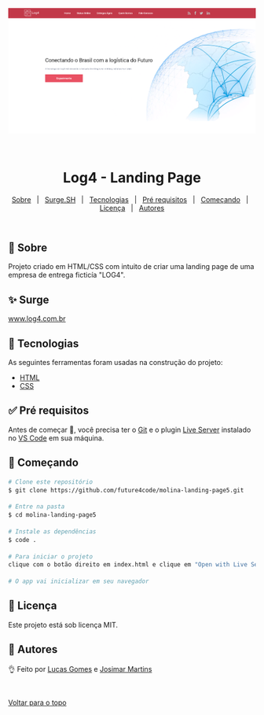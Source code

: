 <div align="center"> 
  <img src="https://raw.githubusercontent.com/future4code/molina-landing-page5/dev/img/page.png" alt="Log4 - Landing Paging" />

  &#xa0;

  <!-- <a href="https://molinalandingpage5.netlify.com">Demo</a> -->
</div>

<h1 align="center" id="top">Log4 - Landing Page</h1>

<!--<p align="center">
  <img alt="Principal linguagem do projeto" src="https://img.shields.io/github/languages/top/lucasgomesoficial/molina-landing-page5?color=56BEB8">

  <img alt="Quantidade de linguagens utilizadas" src="https://img.shields.io/github/languages/count/lucasgomesoficial/molina-landing-page5?color=56BEB8">

  <img alt="Tamanho do repositório" src="https://img.shields.io/github/repo-size/lucasgomesoficial/molina-landing-page5?color=56BEB8">

  <img alt="Licença" src="https://img.shields.io/github/license/lucasgomesoficial/molina-landing-page5?color=56BEB8">

  <img alt="Github issues" src="https://img.shields.io/github/issues/lucasgomesoficial/molina-landing-page5?color=56BEB8" /> 

  <img alt="Github forks" src="https://img.shields.io/github/forks/lucasgomesoficial/molina-landing-page5?color=56BEB8" />

  <img alt="Github stars" src="https://img.shields.io/github/stars/lucasgomesoficial/molina-landing-page5?color=56BEB8" />
</p> -->

<!-- Status -->

<!-- <h4 align="center"> 
	🚧  Molina Landing Page5 🚀 Em construção...  🚧
</h4> 

<hr> -->

<p align="center">
  <a href="#dart-sobre">Sobre</a> &#xa0; | &#xa0; 
  <a href="#sparkles-surge">Surge.SH</a> &#xa0; | &#xa0;
  <a href="#rocket-tecnologias">Tecnologias</a> &#xa0; | &#xa0;
  <a href="#white_check_mark-pré-requesitos">Pré requisitos</a> &#xa0; | &#xa0;
  <a href="#checkered_flag-começando">Começando</a> &#xa0; | &#xa0;
  <a href="#memo-licença">Licença</a> &#xa0; | &#xa0;
  <a href="#speech_balloon-autores">Autores</a>
</p>

<br>

## :dart: Sobre ##

Projeto criado em HTML/CSS com intuito de criar uma landing page de uma empresa de entrega ficticía "LOG4".

## :sparkles: Surge ##

<a href="http://possessive-dad.surge.sh/" target="_blank">www.log4.com.br</a>

## :rocket: Tecnologias ##

As seguintes ferramentas foram usadas na construção do projeto:

- [HTML](https://www.w3schools.com/html/)
- [CSS](https://www.w3schools.com/css/)

## :white_check_mark: Pré requisitos ##

Antes de começar :checkered_flag:, você precisa ter o [Git](https://git-scm.com) e o plugin [Live Server](https://marketplace.visualstudio.com/items?itemName=ritwickdey.LiveServer) instalado no [VS Code](https://code.visualstudio.com/) em sua máquina.

## :checkered_flag: Começando ##

```bash
# Clone este repositório
$ git clone https://github.com/future4code/molina-landing-page5.git

# Entre na pasta
$ cd molina-landing-page5

# Instale as dependências
$ code .

# Para iniciar o projeto
clique com o botão direito em index.html e clique em "Open with Live Server"

# O app vai inicializar em seu navegador
```

## :memo: Licença ##

Este projeto está sob licença MIT.

## :speech_balloon: Autores ##

:ok_hand: Feito por <a href="https://github.com/lucasgomesoficial" target="_blank">Lucas Gomes</a> e <a href="https://github.com/Josimar-Mart" target="_blank">Josimar Martins</a>

&#xa0;

<a href="#top">Voltar para o topo</a>
